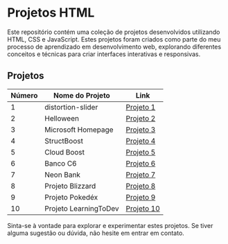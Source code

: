 # Projetos HTML

Este repositório contém uma coleção de projetos desenvolvidos utilizando HTML, CSS e JavaScript. Estes projetos foram criados como parte do meu processo de aprendizado em desenvolvimento web, explorando diferentes conceitos e técnicas para criar interfaces interativas e responsivas.

## Projetos

| Número | Nome do Projeto       | Link                                    |
| ------ | --------------------- | --------------------------------------- |
| 1      | distortion-slider     | [Projeto 1](/distortion-slider/)        |
| 2      | Helloween             | [Projeto 2](/helloween-landing-page/)   |
| 3      | Microsoft Homepage    | [Projeto 3](/Microsoft-homepage-clone/) |
| 4      | StructBoost           | [Projeto 4](/structboost/)              |
| 5      | Cloud Boost           | [Projeto 5](/cloudBoost/)               |
| 6      | Banco C6              | [Projeto 6](/projeto-c6bank/)           |
| 7      | Neon Bank             | [Projeto 7](/projeto-neon/)             |
| 8      | Projeto Blizzard      | [Projeto 8](/projeto-blizzard/)         |
| 9      | Projeto Pokedéx       | [Projeto 9](/projeto-pokedex/)          |
| 10     | Projeto LearningToDev | [Projeto 10](/projeto-learningToDev)    |

Sinta-se à vontade para explorar e experimentar estes projetos. Se tiver alguma sugestão ou dúvida, não hesite em entrar em contato.
